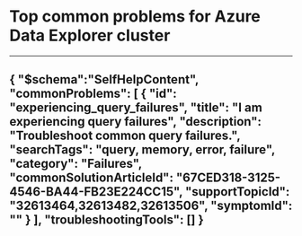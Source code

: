 <properties
pageTitle="Top common problems for Azure Data Explorer cluster"
description="Top common problems for Azure Data Explorer cluster"
service="Microsoft.Kusto"
resource="clusters"
resourceTags="clusters"
authors="kustosee"
ms.author="prvavill"
displayOrder=""
articleId="4C1081CC-466C-4F68-BB5E-735BF7D2C976"
selfHelpType="diagnoseandsolve"
productPesIds="16602"
cloudEnvironments="Public, BlackForest, Fairfax, MoonCake, USSEC, USNAT"
ownershipId="AzureDataExplorer_Kusto"
/>

# Top common problems for Azure Data Explorer cluster
---
{
  "$schema":"SelfHelpContent",
  "commonProblems": [
    {
      "id": "experiencing_query_failures",
      "title": "I am experiencing query failures",
      "description": "Troubleshoot common query failures.",
      "searchTags": "query, memory, error, failure",
      "category": "Failures",
      "commonSolutionArticleId": "67CED318-3125-4546-BA44-FB23E224CC15",
      "supportTopicId": "32613464,32613482,32613506",
      "symptomId": ""
    }
  ],
  "troubleshootingTools": []
}
---
